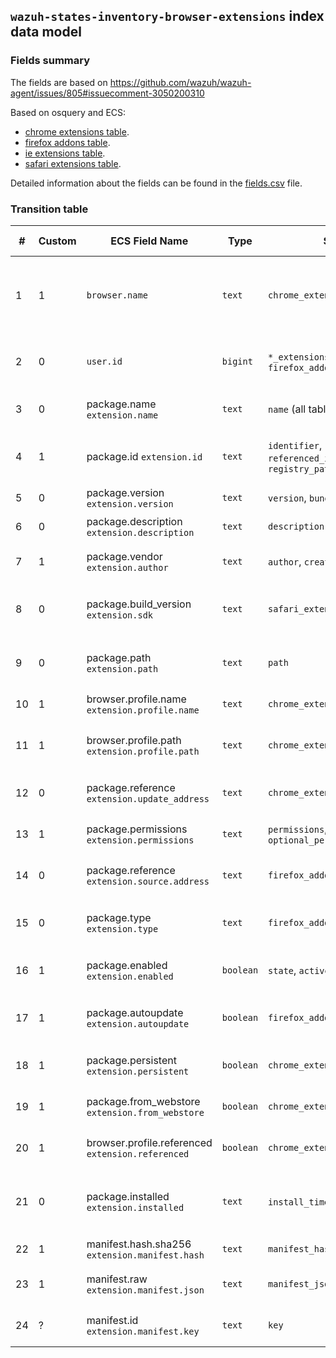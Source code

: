 ## `wazuh-states-inventory-browser-extensions` index data model

### Fields summary

The fields are based on https://github.com/wazuh/wazuh-agent/issues/805#issuecomment-3050200310

Based on osquery and ECS:

- [chrome extensions table](https://osquery.io/schema/5.16.0/#chrome_extensions).
- [firefox addons table](https://osquery.io/schema/5.16.0/#firefox_addons).
- [ie extensions table](https://osquery.io/schema/5.16.0/#ie_extensions).
- [safari extensions table](https://osquery.io/schema/5.16.0/#safari_extensions).

Detailed information about the fields can be found in the [fields.csv](fields.csv) file.

### Transition table

| #   | Custom | ECS Field Name                                    | Type      | Source(s)                                                 | Browser / OS            | Description                                             |
| --- | ------ | ------------------------------------------------- | --------- | --------------------------------------------------------- | ----------------------- | ------------------------------------------------------- |
| 1   | 1      | `browser.name`                                    | `text`    | `chrome_extensions.browser_type`                          | All                     | Browser name: `chrome`, `firefox`, `safari`, `ie`, etc. |
| 2   | 0      | `user.id`                                         | `bigint`  | `*_extensions.uid` or `firefox_addons.uid`                | All except IE           | Local user who owns the extension                       |
| 3   | 0      | package.name `extension.name`                     | `text`    | `name` (all tables)                                       | All                     | Display name of the extension                           |
| 4   | 1      | package.id `extension.id`                         | `text`    | `identifier`, `referenced_identifier`, `registry_path`    | All                     | Unique identifier of the extension                      |
| 5   | 0      | package.version  `extension.version`              | `text`    | `version`, `bundle_version`                               | All                     | Extension version                                       |
| 6   | 0      | package.description  `extension.description`      | `text`    | `description`                                             | All                     | Optional description                                    |
| 7   | 1      | package.vendor  `extension.author`                | `text`    | `author`, `creator`, `copyright`                          | Chrome, Firefox, Safari | Author or creator                                       |
| 8   | 0      | package.build_version  `extension.sdk`            | `text`    | `safari_extensions.sdk`                                   | Safari                  | Bundle SDK used to compile the extension                |
| 9   | 0      | package.path  `extension.path`                    | `text`    | `path`                                                    | All                     | Path to extension files or manifest                     |
| 10  | 1      | browser.profile.name `extension.profile.name`     | `text`    | `chrome_extensions.profile`                               | Chrome                  | Chrome profile name                                     |
| 11  | 1      | browser.profile.path `extension.profile.path`     | `text`    | `chrome_extensions.profile_path`                          | Chrome                  | File system path to the Chrome profile                  |
| 12  | 0      | package.reference `extension.update_address`      | `text`    | `chrome_extensions.update_url`                            | Chrome                  | Update URL for the extension                            |
| 13  | 1      | package.permissions `extension.permissions`       | `text`    | `permissions`, `permissions_json`, `optional_permissions` | Chrome                  | Required or optional permissions                        |
| 14  | 0      | package.reference `extension.source.address`      | `text`    | `firefox_addons.source_url`                               | Firefox                 | URL that installed the addon                            |
| 15  | 0      | package.type `extension.type`                     | `text`    | `firefox_addons.type`                                     | Firefox                 | Type of addon: `extension`, `webapp`, etc.              |
| 16  | 1      | package.enabled `extension.enabled`               | `boolean` | `state`, `active`, `disabled`, `visible`                  | All                     | Whether the extension is enabled                        |
| 17  | 1      | package.autoupdate `extension.autoupdate`         | `boolean` | `firefox_addons.autoupdate`                               | Firefox                 | If the addon uses background updates                    |
| 18  | 1      | package.persistent `extension.persistent`         | `boolean` | `chrome_extensions.persistent`                            | Chrome                  | Persistent across tabs (1 or 0)                         |
| 19  | 1      | package.from_webstore `extension.from_webstore`   | `boolean` | `chrome_extensions.from_webstore`                         | Chrome                  | Installed from webstore                                 |
| 20  | 1      | browser.profile.referenced `extension.referenced` | `boolean` | `chrome_extensions.referenced`                            | Chrome                  | Referenced by Chrome Preferences                        |
| 21  | 0      | package.installed `extension.installed`           | `text`    | `install_time` / `install_timestamp`                      | Chrome                  | Original install time (WebKit or Unix timestamp)        |
| 22  | 1      | manifest.hash.sha256 `extension.manifest.hash`    | `text`    | `manifest_hash`                                           | Chrome                  | SHA256 of manifest.json                                 |
| 23  | 1      | manifest.raw `extension.manifest.json`            | `text`    | `manifest_json`                                           | Chrome                  | Raw manifest.json content                               |
| 24  | ?      | manifest.id `extension.manifest.key`              | `text`    | `key`                                                     | Chrome                  | Extension key from manifest                             |
